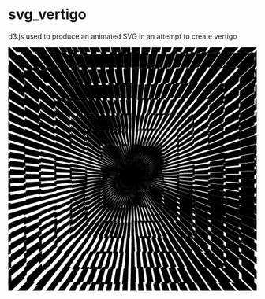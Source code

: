 # svg_vertigo
d3.js used to produce an animated SVG in an attempt to create vertigo

![Screenshot](screenshot.png)
